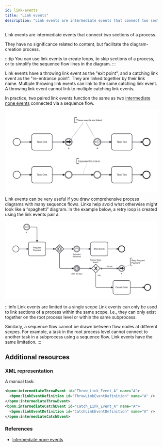 ```yaml
---
id: link-events
title: "Link events"
description: "Link events are intermediate events that connect two sections of a process."
---
```


Link events are intermediate events that connect two sections of a process.

They have no significance related to content, but facilitate the diagram-creation process.

:::tip
You can use link events to create loops, to skip sections of a process, or to simplify the sequence flow lines in the diagram.
:::

Link events have a throwing link event as the "exit point", and a catching link event as the "re-entrance point".
They are linked together by their link name.
Multiple throwing link events can link to the same catching link event.
A throwing link event cannot link to multiple catching link events.

In practice, two paired link events function the same as two [intermediate none events] connected via a sequence flow.

![A pair of link events is equivalent to a pair of intermediate none events connected via a sequence flow](./assets/link-events-example.png)

Link events can be very useful if you draw comprehensive process diagrams with many sequence flows.
Links help avoid what otherwise might look like a “spaghetti” diagram.
In the example below, a retry loop is created using the link events pair `A`.

![A pair of link events is used to form a retry loop](./assets/link-events-example-in-practice.png)

:::info Link events are limited to a single scope
Link events can only be used to link sections of a process within the same scope.
I.e., they can only exist together on the root process level or within the same subprocess.

Similarly, a sequence flow cannot be drawn between flow nodes at different scopes.
For example, a task in the root process level cannot connect to another task in a subprocess using a sequence flow.
Link events have the same limitation.
:::

## Additional resources

### XML representation

A manual task:

```xml
<bpmn:intermediateThrowEvent id="Throw_Link_Event_A" name="A">
  <bpmn:linkEventDefinition id="ThrowLinkEventDefinition" name="A" />
</bpmn:intermediateThrowEvent>
<bpmn:intermediateCatchEvent id="Catch_Link_Event_A" name="A">
  <bpmn:linkEventDefinition id="CatchLinkEventDefinition" name="A" />
</bpmn:intermediateCatchEvent>
```

### References

- [Intermediate none events]

[intermediate none events]: ../none-events/none-events.md#intermediate-none-events-throwing
